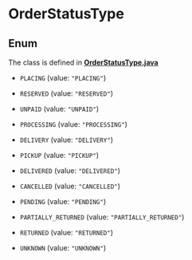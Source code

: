 

# OrderStatusType

## Enum

The class is defined in **[OrderStatusType.java](../../src/main/java/org/openapitools/model/OrderStatusType.java)**


* `PLACING` (value: `"PLACING"`)

* `RESERVED` (value: `"RESERVED"`)

* `UNPAID` (value: `"UNPAID"`)

* `PROCESSING` (value: `"PROCESSING"`)

* `DELIVERY` (value: `"DELIVERY"`)

* `PICKUP` (value: `"PICKUP"`)

* `DELIVERED` (value: `"DELIVERED"`)

* `CANCELLED` (value: `"CANCELLED"`)

* `PENDING` (value: `"PENDING"`)

* `PARTIALLY_RETURNED` (value: `"PARTIALLY_RETURNED"`)

* `RETURNED` (value: `"RETURNED"`)

* `UNKNOWN` (value: `"UNKNOWN"`)



